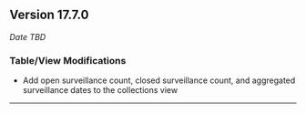
## Version 17.7.0
_Date TBD_

### Table/View Modifications
* Add open surveillance count, closed surveillance count, and aggregated surveillance dates to the collections view

---

